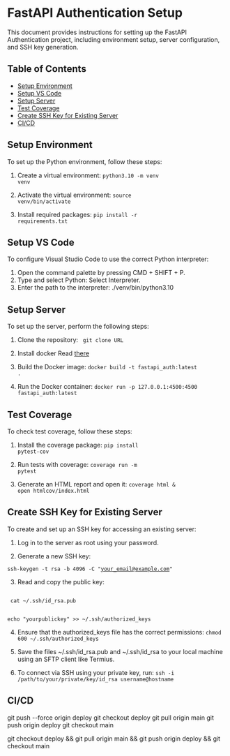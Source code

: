 # FastAPI Authentication Setup

This document provides instructions for setting up the FastAPI Authentication project, including environment setup, server configuration, and SSH key generation.

## Table of Contents
- [Setup Environment](#setup-environment)
- [Setup VS Code](#setup-vs-code)
- [Setup Server](#setup-server)
- [Test Coverage](#test-coverage)
- [Create SSH Key for Existing Server](#create-ssh-key-for-existing-server)
- [CI/CD](#ci-cd)

## Setup Environment

To set up the Python environment, follow these steps:

1. Create a virtual environment:
<code>python3.10 -m venv venv</code>

2. Activate the virtual environment:
<code>source venv/bin/activate</code>

3. Install required packages:
<code>pip install -r requirements.txt</code>

## Setup VS Code

To configure Visual Studio Code to use the correct Python interpreter:

1. Open the command palette by pressing CMD + SHIFT + P.
2. Type and select Python: Select Interpreter.
3. Enter the path to the interpreter: ./venv/bin/python3.10

## Setup Server

To set up the server, perform the following steps:

1. Clone the repository:
<code> git clone URL </code>

2. Install docker
Read [there](https://docs.docker.com/engine/install/ubuntu/#install-using-the-repository)

2. Build the Docker image:
<code>docker build -t fastapi_auth:latest . </code>

3. Run the Docker container:
<code>docker run -p 127.0.0.1:4500:4500 fastapi_auth:latest</code>


## Test Coverage

To check test coverage, follow these steps:

1. Install the coverage package:
<code>pip install pytest-cov</code>

2. Run tests with coverage:
<code>coverage run -m pytest</code>

3. Generate an HTML report and open it:
<code>coverage html & open htmlcov/index.html</code>


## Create SSH Key for Existing Server

To create and set up an SSH key for accessing an existing server:

1. Log in to the server as root using your password.

2. Generate a new SSH key:
   
<code>ssh-keygen -t rsa -b 4096 -C "your_email@example.com"</code>

3. Read and copy the public key:
<code>
 cat ~/.ssh/id_rsa.pub

 echo "yourpublickey" >> ~/.ssh/authorized_keys
</code>

4. Ensure that the authorized_keys file has the correct permissions:
<code>chmod 600 ~/.ssh/authorized_keys</code>

5. Save the files ~/.ssh/id_rsa.pub and ~/.ssh/id_rsa to your local machine using an SFTP client like Termius.

6. To connect via SSH using your private key, run:
<code>ssh -i /path/to/your/private/key/id_rsa username@hostname</code>


## CI/CD
git push --force origin deploy
git checkout deploy
git pull origin main
git push origin deploy
git checkout main


git checkout deploy && git pull origin main && git push origin deploy && git checkout main